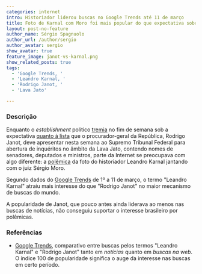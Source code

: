 ```yaml
---
categories: internet
intro: Historiador liderou buscas no Google Trends até 11 de março
title: Foto de Karnal com Moro foi mais popular do que expectativa sobre lista de Janot na Lava Jato
layout: post-no-feature
author_name: Sérgio Spagnuolo
author_url: /author/sergio
author_avatar: sergio
show_avatar: true
feature_image: janot-vs-karnal.png
show_related_posts: true
tags:
  - 'Google Trends, '
  - 'Leandro Karnal, '
  - 'Rodrigo Janot, '
  - 'Lava Jato'

---
```


### Descrição

Enquanto o *establishment* político [tremia](http://www.poder360.com.br/lava-jato/brasilia-vive-expectativa-da-divulgacao-da-lista-de-janot-2-0/) no fim de semana sob a expectativa [quanto à lista](http://www1.folha.uol.com.br/poder/2017/03/1865986-o-que-pode-acontecer-com-a-divulgacao-da-lista-de-janot.shtml) que o procurador-geral da República, Rodrigo Janot, deve apresentar nesta semana ao Supremo Tribunal Federal para abertura de inquéritos no âmbito da Lava Jato, contendo nomes de senadores, deputados e ministros, parte da Internet se preocupava com algo diferente: a [polêmica](http://www.redebrasilatual.com.br/politica/2017/03/apos-enxurrada-de-criticas-karnal-apaga-foto-ao-lado-de-moro) da foto do historiador Leandro Karnal jantando com o juiz Sérgio Moro.

Segundo dados do [Google Trends](https://trends.google.com) de 1º a 11 de março, o termo "Leandro Karnal" atraiu mais interesse do que "Rodrigo Janot" no maior mecanismo de buscas do mundo.

A popularidade de Janot, que pouco antes ainda liderava ao menos nas buscas de notícias, não conseguiu suportar o interesse brasileiro por polêmicas.


### Referências

- [Google Trends](https://trends.google.com), comparativo entre buscas pelos termos "Leandro Karnal" e "Rodrigo Janot" tanto em *notícias* quanto em *buscas na web*. O índice 100 de popularidade significa o auge da interesse nas buscas em certo período.

